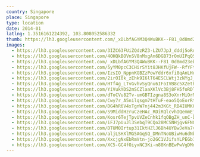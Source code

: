 ```yaml
---
country: Singapore
place: Singapore
type: location
date: 2014-01
latlng: 1.3516161224392, 103.808052586332
thumb: https://lh3.googleusercontent.com/_xDLbfAGYM3Q4WuBKK--F81_0d8md23ebVJMubROIIRItpIXIywsba7r21YXrPQy0nM1aUK0-sc7rhXyk75oKmfNQSPlFG8OAPUFJXcmjHxPDejNbPn_dAmHfxAy45iWj76sU3zpfQ
images:
  - https://lh3.googleusercontent.com/3IZC63FUiZQdzRZ3-LZU7JpJ_dddj5oRd5Nby3imP3XDantNELySl_gx2Q816fciy2dP4bA8hUTA9lEhsCtzhFreRYtozGZ4b2jHaUrSKB7XBKgnARrlsFR6fdtvzCKkh_Ut4W8UqQ
  - https://lh3.googleusercontent.com/4OHQkBOVnSV8nMxgAn6DGB73rOmUIPqQSyzFqZLr4oCeEzapwRBjuIY5eVWbqz7E5rbsTuGE54ckfQeelg3f6YXlIp9mIfp8AKqwfVK-YR6qNZWjVn-y7CQN-6rTK9YiZpD5zy-xwg
  - https://lh3.googleusercontent.com/_xDLbfAGYM3Q4WuBKK--F81_0d8md23ebVJMubROIIRItpIXIywsba7r21YXrPQy0nM1aUK0-sc7rhXyk75oKmfNQSPlFG8OAPUFJXcmjHxPDejNbPn_dAmHfxAy45iWj76sU3zpfQ
  - https://lh3.googleusercontent.com/5yYM0pcC3CHirSYit8JHKfUjFW--RfYFtB8_sa_rcEO5fRL56tLSoz-Ma5t0OyKcEvFP0vy7s8_TPls2r-3SzRBlV8TdsUuDGI8FFVQRsgrtEa4XmApYmEwNFsH1SjzfpMrCKEFZEg
  - https://lh3.googleusercontent.com/IzsIO_NppnKGBZzPowYddr6xfi8qAnLHuOqGatHCGYAXfC_VOED0rtkdK34kraqyy-ihwGfAP3GlSpIGxirgvk8GEGtiFWlFg04oIqtd40lEugygwo9IxcuygBbZ1NBPQkdQ4wf5bg
  - https://lh3.googleusercontent.com/2irOI0k_zEhk9I6lT64ESCLWtj3zNYgJ_CSZzc1R_Brav4eYNwIL60zVti29pVovGIWc2Nf51jfIbMjYWq-wXY2xfaCLSjoSjTGIWMZ2JN2LpyWaSW8AroRxU6cHY0tIcI4lnmFajg
  - https://lh3.googleusercontent.com/HTf4g_LTvGvhvSyQnu6IFoIVB8c5XZethsyI4DKsiPcVi7PPpu-Muc3vCH1xF-EE1RM_fi9hfR4W2YpKUikgaAAZww15QN9x5Twk8ZU32-Ma70XAndXV5aBy36OFB3TL4-7v03YTOA
  - https://lh3.googleusercontent.com/YiVukYDS2mSCZlaaXKlVc3Bj8FH5foRDlHZNdH75SC_1Ky53Rj-L9S5JIX9JO2gvVTIyeSCaGufbPYGwlHfV5EG_0ETbCJhes1B8m1MvltYLUTRXP656hWT68g1Hz6DULNqCvvDufw
  - https://lh3.googleusercontent.com/dToCVu82Tv-umGBTIzgna8S3oXnrMiOrMDqJ8lK2tzKc8t_EHDbZiA2xwQyzUys_whZ3kG62SSu930OASegjtIUum6snTndgm4uh9-rJbwxAigTnDLASjaOxP3x9ZR9hwu8WZgdOog
  - https://lh3.googleusercontent.com/Cwy7r_A5nilqsgm7tHTuF-eao5QoEorRthQL-AMf3y0OkDidcEOIsmmMCmP9rMMv85HA4g0i7iqIlbNY4LfuDqpK1GdTAIEGUlPRWXX-34DPR37va0MS1Y5TrG_ZzRYfZBTbdSUM2Q
  - https://lh3.googleusercontent.com/DG4hR6V4xTgnW7nj442m3KGt_RB4IUMK0WRZZ8EOGVWVsBqBaY2IYfRAUNhPP43_12CiIRr8qz0AwgbpEq-sPgqSPAbnShCV23K7yM-WZn1J3KU3jlwzUN4Z7TM93yWDNG4qAc3uew
  - https://lh3.googleusercontent.com/S9MiddHzruCzeHAc_RDiRQlcvhIQemmEjnrEWLqsODtz-5Pd5uI9tuOfdL2EJ_j9ahbHuQkd2fJcAPENdwlFBamXQEtA35BM2W1K1B4pfewaRMTGXDKZalSysBpAVkIyo-kTSQII5Q
  - https://lh3.googleusercontent.com/Kosr6TejTpvUVZeCnhk1fqOBgZH_unC-DS8dBX0ERtjYsadh4_s2S3F9HaMtBykhtHi1gR2-btXBTWy5bu2-MAANmks3No1Mz5sDMvopS9gqUzMVmJcD1KeVQtr432vmdrFIqHVPmA
  - https://lh3.googleusercontent.com/iFJ7pUuJl3SebqT9CQo28MCSNHjgv6FNQm4yBjmeNdZUjc_7TTtX8fcwIVZ-y4jht5axOiiFwxcC2kGi-uRbaLtzluH-xgcJdHKD-km_6QgFgkIoEAarLQNvkuR2AwILT85zEMvLNw
  - https://lh3.googleusercontent.com/DTUM0Irtup31IktHZlJ6Bh4UYBwJeVa7vrql1WBbi-qMYurPVnX3VBg-ajqadgkgitfpc_rfxINaHpjpvpNOZls0hoaLgb0h1MhuYD1r6N3zhP4OaB1o7DRxkWZQt3sfcny69VtB7A
  - https://lh3.googleusercontent.com/aljLSHXlMG5AGqSQ_DMnTNoUBiwHu6dNbjsUL70ilMhT8m0xEK0ps2Gzra3nRPm_2z5jGCRwtwdmugZhA5yq2Vh3U8CcnSsHgITdZOHqOF-Wje6mShWvoef5GRJfELkH2R15hdR_oQ
  - https://lh3.googleusercontent.com/XxcjgNxEbRmVtn-jo2GC1VJifsYLPEGb1Ugs_j_m67cRyykJR32v59RfEVZm7ZNL2w5G7kn_-GaLYd4dtMtvveVoyIVPkpwyh5gz5WRPf2042DG3b4n2pcp0JACwxfzenUBrMPdLNg
  - https://lh3.googleusercontent.com/XC5-GC4fOiyxNC3Ki-n88KnBEwPwVgDMnJVMOiK_JKbChip5v8N-qqKVoRR8j5vlXpzlPqI6UN4zvFwJvFwFx7n1ubUyBmA_AIE0eTUU03fsGPKFAni59E7fggBdxl3NUqynlFWkZw
---
```


